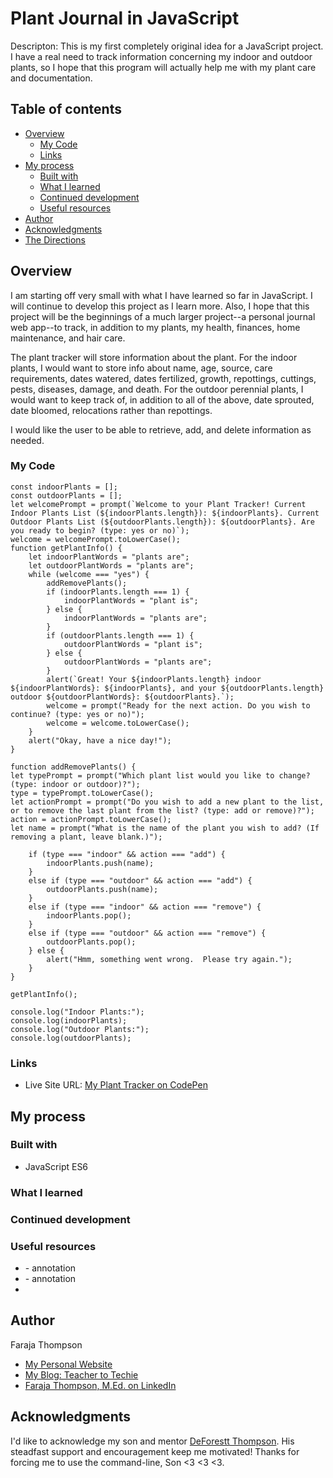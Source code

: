 # Plant Journal in JavaScript

Descripton: This is my first completely original idea for a JavaScript project. I have a real need to track information concerning my indoor and outdoor plants, so I hope that this program will actually help me with my plant care and documentation.

## Table of contents

- [Overview](#overview)
  - [My Code](#my-code)
  - [Links](#links)
- [My process](#my-process)
  - [Built with](#built-with)
  - [What I learned](#what-i-learned)
  - [Continued development](#continued-development)
  - [Useful resources](#useful-resources)
- [Author](#author)
- [Acknowledgments](#acknowledgments)
- [The Directions](#frontend-mentor---qr-code-component) 

## Overview

I am starting off very small with what I have learned so far in JavaScript.  I will continue to develop this project as I learn more.  Also, I hope that this project will be the beginnings of a much larger project--a personal journal web app--to track, in addition to my plants, my health, finances, home maintenance, and hair care.

The plant tracker will store information about the plant. For the indoor plants, I would want to store info about name, age, source, care requirements, dates watered, dates fertilized, growth, repottings, cuttings, pests, diseases, damage, and death.  For the outdoor perennial plants, I would want to keep track of, in addition to all of the above, date sprouted, date bloomed, relocations rather than repottings.

I would like the user to be able to retrieve, add, and delete information as needed.


### My Code

```
const indoorPlants = [];
const outdoorPlants = [];
let welcomePrompt = prompt(`Welcome to your Plant Tracker! Current Indoor Plants List (${indoorPlants.length}): ${indoorPlants}. Current Outdoor Plants List (${outdoorPlants.length}): ${outdoorPlants}. Are you ready to begin? (type: yes or no)`);
welcome = welcomePrompt.toLowerCase();
function getPlantInfo() {
    let indoorPlantWords = "plants are";
    let outdoorPlantWords = "plants are";
    while (welcome === "yes") {
        addRemovePlants();   
        if (indoorPlants.length === 1) {
            indoorPlantWords = "plant is"; 
        } else {
            indoorPlantWords = "plants are";
        }
        if (outdoorPlants.length === 1) {
            outdoorPlantWords = "plant is";
        } else {
            outdoorPlantWords = "plants are";
        }
        alert(`Great! Your ${indoorPlants.length} indoor ${indoorPlantWords}: ${indoorPlants}, and your ${outdoorPlants.length} outdoor ${outdoorPlantWords}: ${outdoorPlants}.`);
        welcome = prompt("Ready for the next action. Do you wish to continue? (type: yes or no)");
        welcome = welcome.toLowerCase();
    }
    alert("Okay, have a nice day!");
}

function addRemovePlants() {
let typePrompt = prompt("Which plant list would you like to change? (type: indoor or outdoor)?");
type = typePrompt.toLowerCase();
let actionPrompt = prompt("Do you wish to add a new plant to the list, or to remove the last plant from the list? (type: add or remove)?");
action = actionPrompt.toLowerCase();
let name = prompt("What is the name of the plant you wish to add? (If removing a plant, leave blank.)");

    if (type === "indoor" && action === "add") {
        indoorPlants.push(name);
    }
    else if (type === "outdoor" && action === "add") {
        outdoorPlants.push(name);
    }   
    else if (type === "indoor" && action === "remove") {
        indoorPlants.pop();
    }
    else if (type === "outdoor" && action === "remove") {
        outdoorPlants.pop();
    } else {
        alert("Hmm, something went wrong.  Please try again.");
    }
}

getPlantInfo();

console.log("Indoor Plants:");
console.log(indoorPlants);
console.log("Outdoor Plants:");
console.log(outdoorPlants);
```


### Links

- Live Site URL: [My Plant Tracker on CodePen](https://codepen.io/faraja17/pen/XWZEWoz)

## My process



### Built with

- JavaScript ES6

### What I learned



### Continued development



### Useful resources

- []() - annotation
- []() - annotation
- 
## Author

Faraja Thompson

- [My Personal Website](https://faraja17.github.io/my-website/)
- [My Blog: Teacher to Techie](https://faraja17.github.io/)
- [Faraja Thompson, M.Ed. on LinkedIn](https://www.linkedin.com/in/faraja-thompson-m-ed-70885b8/)

## Acknowledgments

I'd like to acknowledge my son and mentor [DeForestt Thompson](https://github.com/DeForestt).  His steadfast support and encouragement keep me motivated!  Thanks for forcing me to use the command-line, Son <3 <3 <3.
